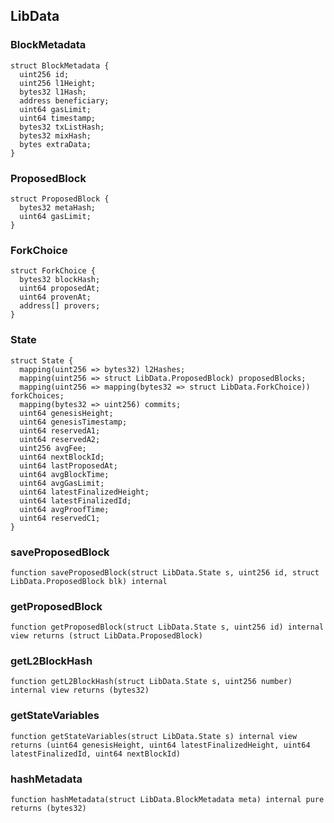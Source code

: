 ## LibData

### BlockMetadata

```solidity
struct BlockMetadata {
  uint256 id;
  uint256 l1Height;
  bytes32 l1Hash;
  address beneficiary;
  uint64 gasLimit;
  uint64 timestamp;
  bytes32 txListHash;
  bytes32 mixHash;
  bytes extraData;
}

```

### ProposedBlock

```solidity
struct ProposedBlock {
  bytes32 metaHash;
  uint64 gasLimit;
}

```

### ForkChoice

```solidity
struct ForkChoice {
  bytes32 blockHash;
  uint64 proposedAt;
  uint64 provenAt;
  address[] provers;
}

```

### State

```solidity
struct State {
  mapping(uint256 => bytes32) l2Hashes;
  mapping(uint256 => struct LibData.ProposedBlock) proposedBlocks;
  mapping(uint256 => mapping(bytes32 => struct LibData.ForkChoice)) forkChoices;
  mapping(bytes32 => uint256) commits;
  uint64 genesisHeight;
  uint64 genesisTimestamp;
  uint64 reservedA1;
  uint64 reservedA2;
  uint256 avgFee;
  uint64 nextBlockId;
  uint64 lastProposedAt;
  uint64 avgBlockTime;
  uint64 avgGasLimit;
  uint64 latestFinalizedHeight;
  uint64 latestFinalizedId;
  uint64 avgProofTime;
  uint64 reservedC1;
}
```

### saveProposedBlock

```solidity
function saveProposedBlock(struct LibData.State s, uint256 id, struct LibData.ProposedBlock blk) internal
```

### getProposedBlock

```solidity
function getProposedBlock(struct LibData.State s, uint256 id) internal view returns (struct LibData.ProposedBlock)
```

### getL2BlockHash

```solidity
function getL2BlockHash(struct LibData.State s, uint256 number) internal view returns (bytes32)
```

### getStateVariables

```solidity
function getStateVariables(struct LibData.State s) internal view returns (uint64 genesisHeight, uint64 latestFinalizedHeight, uint64 latestFinalizedId, uint64 nextBlockId)
```

### hashMetadata

```solidity
function hashMetadata(struct LibData.BlockMetadata meta) internal pure returns (bytes32)
```
